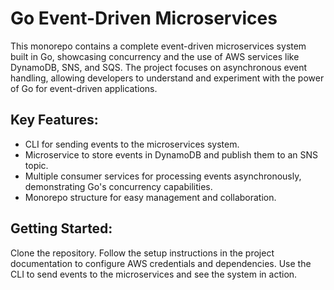 # Go Event-Driven Microservices 

This monorepo contains a complete event-driven microservices system built in Go, showcasing concurrency and the use of AWS services like DynamoDB, SNS, and SQS. The project focuses on asynchronous event handling, allowing developers to understand and experiment with the power of Go for event-driven applications.

## Key Features:

- CLI for sending events to the microservices system.
- Microservice to store events in DynamoDB and publish them to an SNS topic.
- Multiple consumer services for processing events asynchronously, demonstrating Go's concurrency capabilities.
- Monorepo structure for easy management and collaboration.

## Getting Started:

Clone the repository.
Follow the setup instructions in the project documentation to configure AWS credentials and dependencies.
Use the CLI to send events to the microservices and see the system in action.
